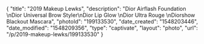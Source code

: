 {
    "title": "2019 Makeup Lewks",
    "description": "Dior Airflash Foundation \nDior Universal Brow Styler\nDior Lip Glow \nDior Ultra Rouge \nDiorshow Blackout Mascara",
    "photoId": "199133530",
    "date_created": "1548203446",
    "date_modified": "1548209356",
    "type": "captivate",
    "layout": "photo",
    "url": "\/p\/2019-makeup-lewks\/199133530"
}